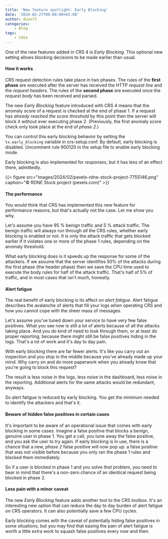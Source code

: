```yaml
---
title: 'New feature spotlight: Early Blocking'
date: '2024-02-27T09:00:00+01:00'
author: dune73
categories:
    - Blog
tags:
    - CRS4
---
```


One of the new features added in CRS 4 is *Early Blocking*. This optional new setting allows blocking decisions to be made earlier than usual.

#### How it works

CRS request detection rules take place in two phases. The rules of the **first phase** are executed after the server has received the HTTP *request line* and the *request headers*. The rules of the **second phase** are executed once the *request body* has been received and parsed.

The new *Early Blocking* feature introduced with CRS 4 means that the anomaly score of a request is checked at the end of phase 1. If a request has *already reached the score threshold* by this point then the server will block it without ever executing phase 2. (Previously, the first anomaly score check only took place at the end of *phase 2*.)

You can control this early blocking behavior by setting the `tx.early_blocking` variable in crs-setup.conf. By default, early blocking is disabled. Uncomment rule 900120 in the setup file to enable early blocking mode.

Early blocking is also implemented for *responses*, but it has less of an effect there, admittedly.

{{< figure src="images/2024/02/pexels-rdne-stock-project-7755146.png" caption="© RDNE Stock project (pexels.com)" >}}

#### The performance

You would think that CRS has implemented this new feature for performance reasons, but that's actually not the case. Let me show you why.

Let's assume you have 95 % benign traffic and 5 % attack traffic. The benign traffic will always run through *all* the CRS rules, whether early blocking is enabled or not. It is only the attack traffic that gets blocked earlier if it violates one or more of the phase 1 rules, depending on the anomaly threshold.

What early blocking does is it speeds up the response for some of the attackers. If we assume that the server identifies 50% of the attacks during the first phase (the header phase) then we save the CPU time used to execute the body rules for half of the attack traffic. That's half of 5% of traffic, and in most cases that isn't much, honestly.

#### Alert fatigue

The real benefit of early blocking is its affect on *alert fatigue*. Alert fatigue describes the avalanche of alerts that fill your logs when operating CRS and how you cannot cope with the sheer mass of messages.

Let's assume you've tuned down your service to have very few false positives. What you see now is still a lot of alerts because of all the attacks taking place. And you *do* kind of need to look through them, or at least do proper reporting, because there might still be false positives hiding in the logs. That's a lot of work and it's day to day pain.

With early blocking there are far fewer alerts. It's like you carry out an inspection and you stop in the middle because you've already made up your mind. Why carry on and do more paperwork when you already know that you're going to block this request?

The result is less noise in the logs, less noise in the dashboard, less noise in the reporting. Additional alerts for the same attacks would be redundant, anyways.

So alert fatigue is reduced by early blocking. You get the minimum needed to identify the attackers and that's it.

#### Beware of hidden false positives in certain cases

It's important to be aware of an operational issue that comes with early blocking in some cases. Imagine a false positive that blocks a benign, genuine user in phase 1. You get a call, you tune away the false positive, and you ask the user to try again. If early blocking is in use, there is a chance that a new, *phase 2* false positive will now pop up: a false positive that was not visible before because you only ran the phase 1 rules and blocked them immediately.

So if a user is blocked in phase 1 and you solve *that* problem, you need to bear in mind that there's a non-zero chance of an identical request being blocked in phase 2.

#### Less pain with a minor caveat

The new *Early Blocking* feature adds another tool to the CRS toolbox. It's an interesting new option that can reduce the day to day burden of alert fatigue on CRS operators. It can also potentially save a few CPU cycles.

Early blocking comes with the caveat of potentially hiding false positives in some situations, but you may find that easing the pain of alert fatigue is worth a little extra work to squash false positives every now and then.
